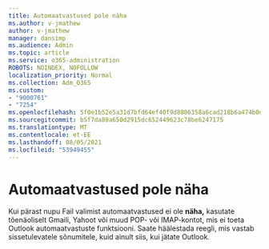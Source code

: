 ```yaml
---
title: Automaatvastused pole näha
ms.author: v-jmathew
author: v-jmathew
manager: dansimp
ms.audience: Admin
ms.topic: article
ms.service: o365-administration
ROBOTS: NOINDEX, NOFOLLOW
localization_priority: Normal
ms.collection: Adm_O365
ms.custom:
- "9000761"
- "7254"
ms.openlocfilehash: 5f0e1b52e5a31d7bfd64ef40f9d8806358a6cad218b6a474b0d0e38aa051ac72
ms.sourcegitcommit: b5f7da89a650d2915dc652449623c78be6247175
ms.translationtype: MT
ms.contentlocale: et-EE
ms.lasthandoff: 08/05/2021
ms.locfileid: "53949455"
---
```

# <a name="i-dont-see-automatic-replies"></a>Automaatvastused pole näha

Kui pärast nupu Fail valimist automaatvastused ei ole **näha,** kasutate tõenäoliselt Gmaili, Yahoot või muud POP- või IMAP-kontot, mis ei toeta Outlook automaatvastuste funktsiooni. Saate häälestada reegli, mis vastab sissetulevatele sõnumitele, kuid ainult siis, kui jätate Outlook.
